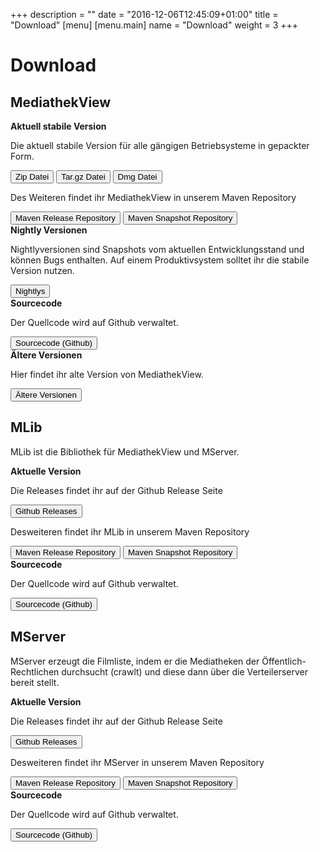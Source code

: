 +++
description = ""
date = "2016-12-06T12:45:09+01:00"
title = "Download"
[menu]
    [menu.main]
        name = "Download"
        weight = 3
+++

# Download

## MediathekView


<div class="panel panel-default">
  <div class="panel-heading"><b>Aktuell stabile Version</b></div>
  <div class="panel-body">
    <p>Die aktuell stabile Version für alle gängigen Betriebsysteme in gepackter Form.</p>
    <a href="https://download.mediathekview.de/stabil/MediathekView-latest.zip"><button type="button" class="btn btn-primary btn-sm">Zip Datei</button></a>
    <a href="https://download.mediathekview.de/stabil/MediathekView-latest.tar.gz"><button type="button" class="btn btn-primary btn-sm">Tar.gz Datei</button></a>
    <a href="https://download.mediathekview.de/stabil/MediathekView-latest.dmg"><button type="button" class="btn btn-primary btn-sm">Dmg Datei</button></a>
    <br />
    <p>Des Weiteren findet ihr MediathekView in unserem Maven Repository</p>
    <a href="https://repo.mediathekview.de/#browse/browse/components:maven-releases"><button type="button" class="btn btn-primary btn-sm">Maven Release Repository</button></a>
    <a href="https://repo.mediathekview.de/#browse/browse/components:maven-snapshots"><button type="button" class="btn btn-primary btn-sm">Maven Snapshot Repository</button></a>
  </div>
</div>

<div class="panel panel-default">
  <div class="panel-heading"><b>Nightly Versionen</b></div>
  <div class="panel-body">
    <p>Nightlyversionen sind Snapshots vom aktuellen Entwicklungsstand und können Bugs enthalten. Auf einem Produktivsystem solltet ihr die stabile Version nutzen.</p>
    <a href="https://download.mediathekview.de/unstabil/"><button type="button" class="btn btn-primary btn-sm">Nightlys</button></a>
  </div>
</div>

<div class="panel panel-default">
  <div class="panel-heading"><b>Sourcecode</b></div>
  <div class="panel-body">
    <p>Der Quellcode wird auf Github verwaltet.</p>
    <a href="https://github.com/mediathekview/MediathekView"><button type="button" class="btn btn-primary btn-sm">Sourcecode (Github)</button></a>
  </div>
</div>

<div class="panel panel-default">
  <div class="panel-heading"><b>Ältere Versionen</b></div>
  <div class="panel-body">
    <p>Hier findet ihr alte Version von MediathekView.</p>
    <a href="https://download.mediathekview.de/stabil/"><button type="button" class="btn btn-primary btn-sm">Ältere Versionen</button></a>
  </div>
</div>

## MLib

MLib ist die Bibliothek für MediathekView und MServer.

<div class="panel panel-default">
  <div class="panel-heading"><b>Aktuelle Version</b></div>
  <div class="panel-body">
    <p>Die Releases findet ihr auf der Github Release Seite</p>
    <a href="https://github.com/mediathekview/MLib/releases"><button type="button" class="btn btn-primary btn-sm">Github Releases</button></a>
    <br />
    <p>Desweiteren findet ihr MLib in unserem Maven Repository</p>
    <a href="https://repo.mediathekview.de/#browse/browse/components:maven-releases"><button type="button" class="btn btn-primary btn-sm">Maven Release Repository</button></a>
    <a href="https://repo.mediathekview.de/#browse/browse/components:maven-snapshots"><button type="button" class="btn btn-primary btn-sm">Maven Snapshot Repository</button></a>
  </div>
</div>

<div class="panel panel-default">
  <div class="panel-heading"><b>Sourcecode</b></div>
  <div class="panel-body">
    <p>Der Quellcode wird auf Github verwaltet.</p>
    <a href="https://github.com/mediathekview/MLib"><button type="button" class="btn btn-primary btn-sm">Sourcecode (Github)</button></a>
  </div>
</div>

## MServer

MServer erzeugt die Filmliste, indem er die Mediatheken der Öffentlich-Rechtlichen durchsucht (crawlt) und diese dann über die Verteilerserver bereit stellt.

<div class="panel panel-default">
  <div class="panel-heading"><b>Aktuelle Version</b></div>
  <div class="panel-body">
    <p>Die Releases findet ihr auf der Github Release Seite</p>
    <a href="https://github.com/mediathekview/MServer/releases"><button type="button" class="btn btn-primary btn-sm">Github Releases</button></a>
    <br />
    <p>Desweiteren findet ihr MServer in unserem Maven Repository</p>
    <a href="https://repo.mediathekview.de/#browse/browse/components:maven-releases"><button type="button" class="btn btn-primary btn-sm">Maven Release Repository</button></a>
    <a href="https://repo.mediathekview.de/#browse/browse/components:maven-snapshots"><button type="button" class="btn btn-primary btn-sm">Maven Snapshot Repository</button></a>
  </div>
</div>

<div class="panel panel-default">
  <div class="panel-heading"><b>Sourcecode</b></div>
  <div class="panel-body">
    <p>Der Quellcode wird auf Github verwaltet.</p>
    <a href="https://github.com/mediathekview/MServer"><button type="button" class="btn btn-primary btn-sm">Sourcecode (Github)</button></a>
  </div>
</div>
